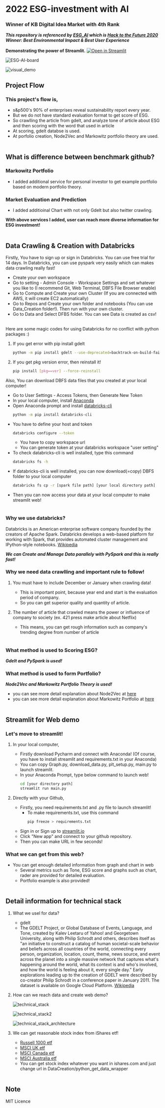 # 2022 ESG-investment with AI
### Winner of KB Digital Idea Market with 4th Rank

***This repository is referenced by [ESG_AI](https://github.com/hannahawalsh/ESG_AI) 
which is [Hack to the Future 2020](https://devpost.com/software/esg-ai) 
Winner: Best Environmental Impact & Best User Experience***
<br></br>
**Demonstrating the power of Streamlit.** [![Open in Streamlit](https://static.streamlit.io/badges/streamlit_badge_black_white.svg)](https://share.streamlit.io/monouns/esg-ai-investment/main.py)  

![ESG-AI-board](./files/ESG-AI-board.gif)

![visual_demo](./files/visual_demo.png)

## Project Flow
### This project's flow is,
- s&p500's 90% of enterprises reveal sustainability report every year.
- But we do not have standard evaluation format to get score of ESG.
- So crawlling the article from gdelt, and analyze tone of article about ESG and then scoring with the word that used in article 
- At scoring, gdelt databse is used.
- At porfolio creation, Node2Vec and Markowitz portfolio theory are used. 
<br></br>

## What is difference between benchmark github?
### Markowitz Portfolio
- I added additional service for personal investor to get example portfolio based on modern portfolio theory.

### Market Evaluation and Prediction
- I added additioinal Chart with not only Gdelt but also twitter crawling.


**With above services I added, user can reach more diverse information for ESG investment!**
<br></br>

## Data Crawling & Creation with Databricks 
Firstly, You have to sign up or sign in Databricks. You can use free trial for 14 days.
In Databricks, you can use pyspark very easily which can makes data crawling really fast!
 - Create your own workspace
 - Go to setting - Admin Console - Workspace Settings and set whatever you like to (I recommend Git, Web Terminal, DBFS File Browser enable)
 - Go to Compute and Create your own Cluster (If you are connected with AWS, it will create EC2 automatically)
 - Go to Repos and Create your own folder and notebooks (You can use Data_Creation folder!). Then run with your own cluster.
 - Go to Data and Select DFBS folder. You can see Data is created as csv!
<br></br>

Here are some magic codes for using Databricks for no conflict with python packages :)
1. If you get error with pip install gdelt
   ```bash
   python -m pip install gdelt --use-deprecated=backtrack-on-build-failures
   ```
2. If you get pkg version error, then reinstall it!
   ```bash
   pip install [pkg==ver] --force-reinstall
   ```

Also, You can download DBFS data files that you created at your local computer!
 - Go to User Settings - Access Tokens, then Generate New Token
 - In your local computer, install [Anaconda](https://www.anaconda.com/)
 - Open Anaconda prompt and install [databricks-cli](https://docs.databricks.com/dev-tools/cli/index.html)
   ```bash
   python -m pip install databricks-cli
   ```
 - You have to define your host and token
   ```bash
   databricks configure --token
   ```
   - You have to copy workspace url
   - You can generate token at your databricks workspace "user setting"
 - To check databricks-cli is well installed, type this command
   ```bash
   databricks fs -h
   ```
 - If databricks-cli is well installed, you can now download(=copy) DBFS folder to your local computer
   ```bash
   databricks fs cp -r [spark file path] [your local directory path] 
   ```
 - Then you can now access your data at your local computer to make streamlit web!
<br></br>

### Why we use databricks?
Databricks is an American enterprise software company founded by the creators of Apache Spark.
Databricks develops a web-based platform for working with Spark, that provides automated cluster management and IPython-style notebooks. 
[Wikipedia](https://en.wikipedia.org/wiki/Databricks)

***We can Create and Manage Data parallely with PySpark and this is really fast!***

### Why we need data crawlling and important rule to follow!
1. You must have to include December or January when crawling data!
   - This is important point, because year end and start is the evaluation period of company.
   - So you can get superior quality and quantity of article.

2. The number of article that crawled means the power or influence of company to society (ex. 421 press make article about Netflix)
   - This means, you can get rough information such as company's trending degree from number of article
<br></br>

### What method is used to Scoring ESG?
***Gdelt and PySpark is used!***

### What method is used to form Portfolio?
***Node2Vec and Markowitz Portfolio Theory is used!***

- you can see more detail explanation about Node2Vec at [here](https://snap.stanford.edu/node2vec/)
- you can see more detail explanation about Markowitz Portfolio at [here](https://towardsdatascience.com/efficient-frontier-portfolio-optimisation-in-python-e7844051e7f)
<br></br>


## Streamlit for Web demo
### Let's move to streamlit!

1. In your local computer,
   - Firstly download Pycharm and connect with Anaconda! (Of course, you have to install streamlit and requirements.txt in your Anaconda)
   - You can copy Graph.py, download_data.py, plt_setup.py, main.py to launch streamlit.
   - In your Anaconda Prompt, type below command to launch web!
     ```bash
     cd [your directory path]
     streamlit run main.py
     ```

2. Directly with your Github,
   - Firstly, you need requirements.txt and .py file to launch streamlit!
     - To make requirements.txt, use this command
       ```bash
       pip freeze > requirements.txt
       ```
   - Sign in or Sign up to [streamlit.io](https://streamlit.io/)
   - Click "New app" and connect to your github repository.
   - Then you can make URL in few seconds!


### What we can get from this web?
- You can get enough detailed information from graph and chart in web
   - Several metrics such as Tone, ESG score and graphs such as chart, rader are provided for detailed evaluation.
   - Portfolio example is also provided!
<br></br>

## Detail information for technical stack
1. What we usel for data?
   - gdelt
   - The GDELT Project, or Global Database of Events, Language, and Tone, created by Kalev Leetaru of Yahoo! and Georgetown University, along with Philip Schrodt and others, describes itself as "an initiative to construct a catalog of human societal-scale behavior and beliefs across all countries of the world, connecting every person, organization, location, count, theme, news source, and event across the planet into a single massive network that captures what's happening around the world, what its context is and who's involved, and how the world is feeling about it, every single day." Early explorations leading up to the creation of GDELT were described by co-creator Philip Schrodt in a conference paper in January 2011. The dataset is available on Google Cloud Platform. [Wikipedia](https://en.wikipedia.org/wiki/GDELT_Project)

2. How can we reach data and create web demo?

   ![technical_stack](./files/technical_stack.png)
   
   ![technical_stack2](./files/technical_stack2.png)
   
   ![technical_stack_architecture](./files/technical_stack_architecture.png) 
   
3. We can get reasonable stock index from iShares etf!
   - [Russell 1000 etf](https://www.ishares.com/us/products/239707/ishares-russell-1000-etf)
   - [MSCI UK etf](https://www.ishares.com/us/products/239690/ishares-msci-united-kingdom-etf)
   - [MSCI Canada etf](https://www.ishares.com/us/products/239615/ishares-msci-canada-etf)
   - [MSCI Australia etf](https://www.ishares.com/us/products/239607/ishares-msci-australia-etf)
   - You can get stock index whatever you want in ishares.com and just change url in DataCreation/python_get_data_wrapper
<br></br>

## Note
MIT Licence
